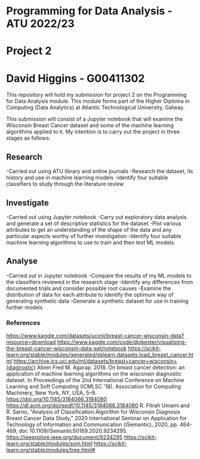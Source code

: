 # Programming for Data Analysis - ATU 2022/23

# Project 2

# David Higgins - G00411302

This repository will hold my submission for project 2 on the Programming for Data Analysis module. This module forms part of the Higher Diploma in Computing (Data Analytics) at Atlantic Technological University, Galway.

This submission will consist of a Jupyter notebook that will examine the Wisconsin Breast Cancer dataset and some of the machine learning algorithms applied to it. My intention is to carry out the project in three stages as follows:

## Research

-Carried out using ATU library and online journals
-Research the dataset, its history and use in machine learning models
-Identify four suitable classifiers to study through the literature review

## Investigate

-Carried out using Jupyter notebook
-Carry out exploratory data analysis and generate a set of descriptive statistics for the dataset
-Plot various attributes to get an understanding of the shape of the data and any particular aspects worthy of further investigation
-Identify four suitable machine learning algorithms to use to train and then test ML models.


## Analyse

-Carried out in Jupyter notebook
-Compare the results of my ML models to the classifiers reviewed in the research stage
-Identify any differences from documented trials and consider possible root causes
-Examine the distribution of data for each attribute to identify the optimum way of generating synthetic data
-Generate a synthetic dataset for use in training further models

### References
https://www.kaggle.com/datasets/uciml/breast-cancer-wisconsin-data?resource=download
https://www.kaggle.com/code/djokester/visualising-the-breast-cancer-wisconsin-data-set/notebook
https://scikit-learn.org/stable/modules/generated/sklearn.datasets.load_breast_cancer.html
https://archive.ics.uci.edu/ml/datasets/breast+cancer+wisconsin+(diagnostic)
Abien Fred M. Agarap. 2018. On breast cancer detection: an application of machine learning algorithms on the wisconsin diagnostic dataset. In Proceedings of the 2nd International Conference on Machine Learning and Soft Computing (ICMLSC '18). Association for Computing Machinery, New York, NY, USA, 5–9. https://doi.org/10.1145/3184066.3184080
https://dl.acm.org/doi/epdf/10.1145/3184066.3184080
R. Fitrah Umami and R. Sarno, "Analysis of Classification Algorithm for Wisconsin Diagnosis Breast Cancer Data Study," 2020 International Seminar on Application for Technology of Information and Communication (iSemantic), 2020, pp. 464-469, doi: 10.1109/iSemantic50169.2020.9234295.
https://ieeexplore.ieee.org/document/9234295
https://scikit-learn.org/stable/modules/svm.html
https://scikit-learn.org/stable/modules/tree.html#
